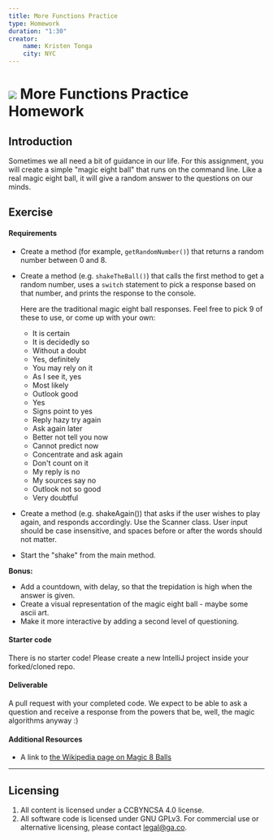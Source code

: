```yaml
---
title: More Functions Practice
type: Homework
duration: "1:30"
creator:
    name: Kristen Tonga
    city: NYC
---
```



# ![](https://ga-dash.s3.amazonaws.com/production/assets/logo-9f88ae6c9c3871690e33280fcf557f33.png) More Functions Practice Homework

## Introduction

Sometimes we all need a bit of guidance in our life. For this assignment, you will create a simple "magic eight ball" that runs on the command line. Like a real  magic eight ball, it will give a random answer to the questions on our minds.

## Exercise

#### Requirements

- Create a method (for example, `getRandomNumber()`) that returns a random number between 0 and 8.


- Create a method (e.g. `shakeTheBall()`) that calls the first method to get a random number, uses a `switch` statement to pick a response based on that number, and prints the response to the console.

  Here are the traditional magic eight ball responses. Feel free to pick 9 of these to use, or come up with your own:
  - It is certain
  - It is decidedly so      
  - Without a doubt      
  - Yes, definitely      
  - You may rely on it      
  - As I see it, yes      
  - Most likely      
  - Outlook good      
  - Yes      
  - Signs point to yes      
  - Reply hazy try again      
  - Ask again later      
  - Better not tell you now      
  - Cannot predict now      
  - Concentrate and ask again      
  - Don't count on it      
  - My reply is no      
  - My sources say no      
  - Outlook not so good      
  - Very doubtful


- Create a method (e.g. shakeAgain()) that asks if the user wishes to play again, and responds accordingly. Use the Scanner class. User input should be case insensitive, and spaces before or after the words should not matter.


- Start the "shake" from the main method.


**Bonus:**
- Add a countdown, with delay, so that the trepidation is high when the answer is given.
- Create a visual representation of the magic eight ball - maybe some ascii art.
- Make it more interactive by adding a second level of questioning.

#### Starter code

There is no starter code! Please create a new IntelliJ project inside your forked/cloned repo.


#### Deliverable

A pull request with your completed code. We expect to be able to ask a question and receive a response from the powers that be, well, the magic algorithms anyway :)


#### Additional Resources

- A link to [the Wikipedia page on Magic 8 Balls](https://en.wikipedia.org/wiki/Magic_8-Ball)

---

## Licensing
1. All content is licensed under a CC­BY­NC­SA 4.0 license.
2. All software code is licensed under GNU GPLv3. For commercial use or alternative licensing, please contact [legal@ga.co](mailto:legal@ga.co).

